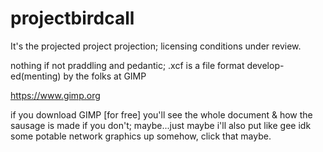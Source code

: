 # projectbirdcall
It's the projected project projection; licensing conditions under review.

nothing if not praddling and pedantic;
.xcf is a file format develop-ed(menting) by the folks at GIMP  

https://www.gimp.org

if you download GIMP [for free] you'll see the whole document & how the sausage is made
if you don't; maybe...just maybe i'll also put like gee idk some potable network graphics up somehow, click that maybe.
